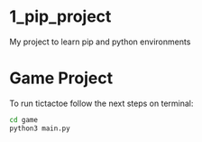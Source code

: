 # 1_pip_project
My project to learn pip and python environments


# Game Project

To run tictactoe follow the next steps on terminal:

```sh
cd game
python3 main.py
```


